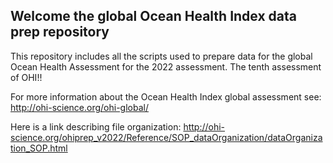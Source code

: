 ## Welcome the global Ocean Health Index data prep repository

This repository includes all the scripts used to prepare data for the global Ocean Health Assessment
for the 2022 assessment. The tenth assessment of OHI!!

For more information about the Ocean Health Index global assessment see: http://ohi-science.org/ohi-global/

Here is a link describing file organization: http://ohi-science.org/ohiprep_v2022/Reference/SOP_dataOrganization/dataOrganization_SOP.html
